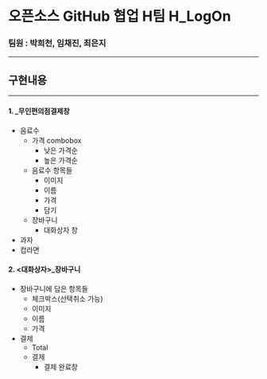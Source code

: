 # 오픈소스 GitHub 협업 H팀 H_LogOn

### 팀원 : 박희천, 임채진, 최은지
-------------------------------



## 구현내용
----------
#### 1. <GUI>_무인편의점결제창
  
  * 음료수
    * 가격 combobox
      * 낮은 가격순
      * 높은 가격순
    * 음료수 항목들
      * 이미지
      * 이름
      * 가격
      * 담기
    * 장바구니
      * 대화상자 창
  * 과자
  * 컵라면
  
#### 2. <대화상자>_장바구니

  * 장바구니에 담은 항목들
    * 체크박스(선택취소 가능)
    * 이미지
    * 이름
    * 가격
  * 결제
    * Total
    * 결제
      * 결제 완료창
